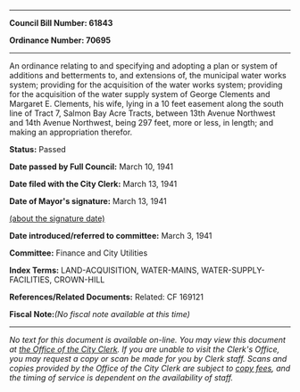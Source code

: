 

********

**Council Bill Number: 61843**
   
**Ordinance Number: 70695**
********

 An ordinance relating to and specifying and adopting a plan or system of additions and betterments to, and extensions of, the municipal water works system; providing for the acquisition of the water works system; providing for the acquisition of the water supply system of George Clements and Margaret E. Clements, his wife, lying in a 10 feet easement along the south line of Tract 7, Salmon Bay Acre Tracts, between 13th Avenue Northwest and 14th Avenue Northwest, being 297 feet, more or less, in length; and making an appropriation therefor.

**Status:** Passed
   
**Date passed by Full Council:** March 10, 1941
   
**Date filed with the City Clerk:** March 13, 1941
   
**Date of Mayor's signature:** March 13, 1941
   
[(about the signature date)](/~public/approvaldate.htm)
   
   
   
**Date introduced/referred to committee:** March 3, 1941
   
**Committee:** Finance and City Utilities
   
   
**Index Terms:** LAND-ACQUISITION, WATER-MAINS, WATER-SUPPLY-FACILITIES, CROWN-HILL

**References/Related Documents:** Related: CF 169121

**Fiscal Note:**_(No fiscal note available at this time)_
********

_No text for this document is available on-line. You may view this document at [the Office of the City Clerk](http://www.seattle.gov/leg/clerk/contactUs.htm). If you are unable to visit the Clerk's Office, you may request a copy or scan be made for you by Clerk staff. Scans and copies provided by the Office of the City Clerk are subject to [copy fees](http://clerk.seattle.gov/~public/clerkfees.htm), and the timing of service is dependent on the availability of staff._


